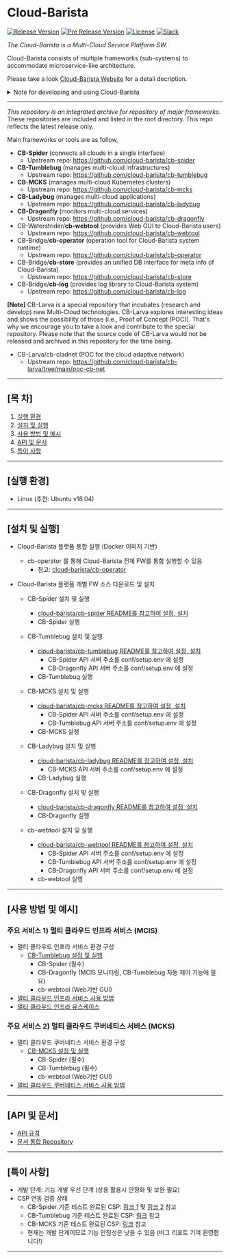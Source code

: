 # Cloud-Barista

[![Release Version](https://img.shields.io/github/v/release/cloud-barista/cb-tumblebug?color=blue)](https://github.com/cloud-barista/cloud-barista/releases/latest)
[![Pre Release Version](https://img.shields.io/github/v/release/cloud-barista/cb-tumblebug?color=brightgreen&include_prereleases&label=release%28dev%29)](https://github.com/cloud-barista/cloud-barista/releases)
[![License](https://img.shields.io/github/license/cloud-barista/cb-tumblebug?color=blue)](https://github.com/cloud-barista/cb-tumblebug/blob/main/LICENSE)
[![Slack](https://img.shields.io/badge/Slack-Cloud--Barista-brightgreen)](https://join.slack.com/t/cloud-barista/shared_invite/zt-bda8zhkg-tlOCr7_TdQGE_oUSz4mlkA)

*The Cloud-Barista is a Multi-Cloud Service Platform SW.*

Cloud-Barista consists of multiple frameworks (sub-systems) to accommodate microservice-like architecture.

Please take a look [Cloud-Barista Website](https://cloud-barista.github.io/technology/) for a detail decription.

<details>
<summary>Note for developing and using Cloud-Barista</summary>

#### Development stage of Cloud-Barista

```
Cloud-Barista is currently under development. (not v1.0 yet)
We welcome any new suggestions, issues, opinions, and controbutors !
Please note that the functionalities of Cloud-Barista are not stable and secure yet.
Becareful if you plan to use the current release in production.
If you have any difficulties in using Cloud-Barista, please let us know.
(Open an issue or Join the Cloud-Barista Slack)
```

#### Localization and Globalization of CB-Tumblebug (CB-Tumblebug의 현지화 및 세계화)

```
[English] As an opensource project initiated by Korean members, 
we would like to promote participation of Korean contributors during initial stage of this project. 
So, CB-Tumblebug Repo will accept use of Korean language in its early stages.
On the other hand, we hope this project flourishes regardless of contributor's country eventually.
So, the maintainers recommend using English at least for the title of Issues, Pull Requests, and Commits, 
while CB-Tumblebug Repo accommodates local languages in the contents of them.
```

```
[한국어] CB-Tumblebug은 한국에서 시작된 오픈 소스 프로젝트로서 
프로젝트의 초기 단계에는 한국 기여자들의 참여를 촉진하고자 합니다. 
따라서 초기 단계의 CB-Tumblebug는 한국어 사용을 받아 들일 것입니다.
다른 한편으로, 이 프로젝트가 국가에 관계없이 번성하기를 희망합니다.
따라서 개발 히스토리 관리를 위해 이슈, 풀 요청, 커밋 등의 
제목에 대해서는 영어 사용을 권장하며, 내용에 대한 한국어 사용은 수용할 것입니다.
```

</details>

---
*This repository is an integrated archive for repository of major frameworks.* These repositories are included and listed in the root directory. This repo reflects the latest release only.

Main frameworks or tools are as follow,

- **CB-Spider** (connects all clouds in a single interface)
  - Upstream repo: <https://github.com/cloud-barista/cb-spider>
- **CB-Tumblebug** (manages multi-cloud infrastructures)
  - Upstream repo: <https://github.com/cloud-barista/cb-tumblebug>
- **CB-MCKS** (manages multi-cloud Kubernetes clusters)
  - Upstream repo: <https://github.com/cloud-barista/cb-mcks>
- **CB-Ladybug** (manages multi-cloud applications)
  - Upstream repo: <https://github.com/cloud-barista/cb-ladybug>
- **CB-Dragonfly** (monitors multi-cloud services)
  - Upstream repo: <https://github.com/cloud-barista/cb-dragonfly>
- CB-Waterstrider/**cb-webtool** (provides Web GUI to Cloud-Barista users)
  - Upstream repo: <https://github.com/cloud-barista/cb-webtool>
- CB-Bridge/**cb-operator** (operation tool for Cloud-Barista system runtime)
  - Upstream repo: <https://github.com/cloud-barista/cb-operator>
- CB-Bridge/**cb-store** (provides an unified DB interface for meta info of Cloud-Barista)
  - Upstream repo: <https://github.com/cloud-barista/cb-store>
- CB-Bridge/**cb-log** (provides log library to Cloud-Barista system)
  - Upstream repo: <https://github.com/cloud-barista/cb-log>

**[Note]** CB-Larva is a special repository that incubates (research and develop) new Multi-Cloud technologies.
CB-Larva explores interesting ideas and shows the possibility of those (i.e., Proof of Concept (POC)).
That's why we encourage you to take a look and contribute to the special repository.
Please note that the source code of CB-Larva would not be released and archived in this repository for the time being.

- CB-Larva/cb-cladnet (POC for the cloud adaptive network)
  - Upstream repo: <https://github.com/cloud-barista/cb-larva/tree/main/poc-cb-net>

***

## [목    차]

1. [실행 환경](#실행-환경)
1. [설치 및 실행](#설치-및-실행)
1. [사용 방법 및 예시](#사용-방법-및-예시)
1. [API 및 문서](#api-및-문서)
1. [특이 사항](#특이-사항)

***

## [실행 환경]

- Linux (추천: Ubuntu v18.04)

***

## [설치 및 실행]

- Cloud-Barista 플랫폼 통합 실행 (Docker 이미지 기반)
  - cb-operator 를 통해 Cloud-Barista 전체 FW를 통합 실행할 수 있음
    - 참고: [cloud-barista/cb-operator](/cb-operator/)

- Cloud-Barista 플랫폼 개별 FW 소스 다운로드 및 설치

  - CB-Spider 설치 및 실행
    - [cloud-barista/cb-spider README를 참고하여 설정, 설치](/cb-spider/)
    - CB-Spider 실행

  - CB-Tumblebug 설치 및 실행
    - [cloud-barista/cb-tumblebug README를 참고하여 설정, 설치](/cb-tumblebug/)
      - CB-Spider API 서버 주소를 conf/setup.env 에 설정
      - CB-Dragonfly API 서버 주소를 conf/setup.env 에 설정
    - CB-Tumblebug 실행

  - CB-MCKS 설치 및 실행
    - [cloud-barista/cb-mcks README를 참고하여 설정, 설치](/cb-mcks/)
      - CB-Spider API 서버 주소를 conf/setup.env 에 설정
      - CB-Tumblebug API 서버 주소를 conf/setup.env 에 설정
    - CB-MCKS 실행

  - CB-Ladybug 설치 및 실행
    - [cloud-barista/cb-ladybug README를 참고하여 설정, 설치](/cb-ladybug/)
      - CB-MCKS API 서버 주소를 conf/setup.env 에 설정
    - CB-Ladybug 실행

  - CB-Dragonfly 설치 및 실행
    - [cloud-barista/cb-dragonfly README를 참고하여 설정, 설치](/cb-dragonfly/)
    - CB-Dragonfly 실행

  - cb-webtool 설치 및 실행
    - [cloud-barista/cb-webtool README를 참고하여 설정, 설치](/cb-webtool/)
      - CB-Spider API 서버 주소를 conf/setup.env 에 설정
      - CB-Tumblebug API 서버 주소를 conf/setup.env 에 설정
      - CB-Dragonfly API 서버 주소를 conf/setup.env 에 설정
    - cb-webtool 실행

***

## [사용 방법 및 예시]

### 주요 서비스 1) 멀티 클라우드 인프라 서비스 (MCIS)

- 멀티 클라우드 인프라 서비스 환경 구성
  - [CB-Tumblebug 설정 및 실행](https://github.com/cloud-barista/cb-tumblebug#cb-tumblebug-%EC%86%8C%EC%8A%A4-%EB%B9%8C%EB%93%9C-%EB%B0%8F-%EC%8B%A4%ED%96%89-%EB%B0%A9%EB%B2%95-%EC%83%81%EC%84%B8)
    - CB-Spider (필수)
    - CB-Dragonfly (MCIS 모니터링, CB-Tumblebug 자동 제어 기능에 필요)
    - cb-webtool (Web기반 GUI)
- [멀티 클라우드 인프라 서비스 사용 방법](https://github.com/cloud-barista/cb-tumblebug#cb-tumblebug-%EA%B8%B0%EB%8A%A5-%EC%82%AC%EC%9A%A9-%EB%B0%A9%EB%B2%95)
- [멀티 클라우드 인프라 유스케이스](https://github.com/cloud-barista/cb-tumblebug/blob/main/README.md#3-%EB%A9%80%ED%8B%B0-%ED%81%B4%EB%9D%BC%EC%9A%B0%EB%93%9C-%EC%9D%B8%ED%94%84%EB%9D%BC-%EC%9C%A0%EC%8A%A4%EC%BC%80%EC%9D%B4%EC%8A%A4)

### 주요 서비스 2) 멀티 클라우드 쿠버네티스 서비스 (MCKS)

- 멀티 클라우드 쿠버네티스 서비스 환경 구성
  - [CB-MCKS 설정 및 실행](https://github.com/cloud-barista/cb-mcks#getting-started)
    - CB-Spider (필수)
    - CB-Tumblebug (필수)
    - cb-webtool (Web기반 GUI)
- [멀티 클라우드 쿠버네티스 서비스 사용 방법](https://github.com/cloud-barista/cb-mcks/tree/master/docs/test#test)

***

## [API 및 문서]

- [API 규격](https://github.com/cloud-barista/docs/blob/master/technical_docs/API/CB-User_REST-API.md)
- [문서 통합 Repository](https://github.com/cloud-barista/docs)

***

## [특이 사항]

- 개발 단계: 기능 개발 우선 단계 (상용 활용시 안정화 및 보완 필요)
- CSP 연동 검증 상태
  - CB-Spider 기준 테스트 완료된 CSP: [링크 1](https://github.com/cloud-barista/cb-spider#3-제공-자원) 및 [링크 2](https://github.com/cloud-barista/cb-spider/wiki/Supported-CloudOS) 참고
  - CB-Tumblebug 기준 테스트 완료된 CSP: [링크](https://github.com/cloud-barista/cb-tumblebug/wiki/Supported-CSPs) 참고
  - CB-MCKS 기준 테스트 완료된 CSP: [링크](https://github.com/cloud-barista/cb-mcks/wiki/Supported-Cloud-Providers) 참고
  - 현재는 개발 단계이므로 기능 안정성은 낮을 수 있음 (버그 리포트 기여 환영합니다!)

***
